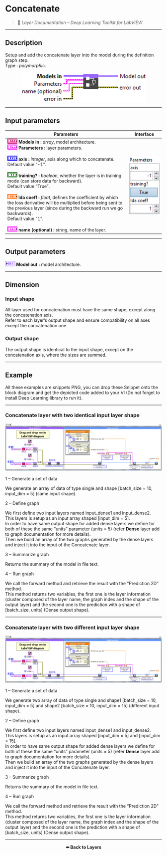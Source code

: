 # Concatenate

> 🔹 *Layer Documentation – Deep Learning Toolkit for LabVIEW*

---

## Description

Setup and add the concatenate layer into the model during the definition graph step.  
Type : *polymorphic.*

<p align="center">
  <img src="./Concatenate/concatenate_add_to_graph.png" alt="Concatenate Layer VI" width="400"/>
</p>

---

## Input parameters

| **Parameters** | **Interface** |
|----------------|----------------|
| **![OBJ](./Type/input_object.png) Models in :** *array*, model architecture. <br> **![FCT](./Type/cluster.png) Parameters :** layer parameters. <br><br> **![I32](./Type/integer-32.png) axis :** *integer*, axis along which to concatenate.<br>Default value “-1”. <br><br> **![TF](./Type/booleen.png) training? :** *boolean*, whether the layer is in training mode (can store data for backward).<br>Default value “True”. <br><br> **![DBL](./Type/double.png) lda coeff :** *float*, defines the coefficient by which the loss derivative will be multiplied before being sent to the previous layer (since during the backward run we go backwards).<br>Default value “1”. <br><br> **![ABC](./Type/string.png) name (optional) :** *string*, name of the layer. | <img src="./_params/param_concatenate.png" alt="Concatenate Parameters" width="200"/> |

---

## Output parameters

**![OBJ](./Type/output_model.png) Model out :** model architecture.

---

## Dimension

### Input shape

All layer used for concatenation must have the same shape, except along the concatenation axis.  
Refer to each layer’s output shape and ensure compatibility on all axes except the concatenation one.

### Output shape

The output shape is identical to the input shape, except on the concatenation axis, where the sizes are summed.

---

## Example

All these examples are snippets PNG, you can drop these Snippet onto the block diagram and get the depicted code added to your VI (Do not forget to install Deep Learning library to run it).

---

### Concatenate layer with two identical input layer shape

<p align="center">
  <img src="./Concatenate/1-concat-with-two-identical-input-layer-shape.png" alt="Concatenate identical inputs"/>
</p>

1 – Generate a set of data  

We generate an array of data of type single and shape [batch_size = 10, input_dim = 5] (same input shape).

2 – Define graph  

We first define two input layers named input_dense1 and input_dense2.  
This layers is setup as an input array shaped [input_dim = 5].  
In order to have same output shape for added dense layers we define for both of these the same “units” parameter (units = 5) (refer **Dense** layer add to graph documentation for more details).  
Then we build an array of the two graphs generated by the dense layers and inject it into the input of the Concatenate layer.

3 – Summarize graph  

Returns the summary of the model in file text.

4 – Run graph  

We call the forward method and retrieve the result with the “Prediction 2D” method.  
This method returns two variables, the first one is the layer information (cluster composed of the layer name, the graph index and the shape of the output layer) and the second one is the prediction with a shape of [batch_size, units] (Dense output shape).

---

### Concatenate layer with two different input layer shape

<p align="center">
  <img src="./Concatenate/2-concat-with-two-different-input-layer-shape.png" alt="Concatenate different inputs"/>
</p>

1 – Generate a set of data  

We generate two array of data of type single and shape1 [batch_size = 10, input_dim = 5] and shape2 [batch_size = 10, input_dim = 15] (different input shape).

2 – Define graph  

We first define two input layers named input_dense1 and input_dense2.  
This layers is setup as an input array shaped [input_dim = 5] and [input_dim = 15].  
In order to have same output shape for added dense layers we define for both of these the same “units” parameter (units = 5) (refer **Dense** layer add to graph documentation for more details).  
Then we build an array of the two graphs generated by the dense layers and inject it into the input of the Concatenate layer.

3 – Summarize graph  

Returns the summary of the model in file text.

4 – Run graph  

We call the forward method and retrieve the result with the “Prediction 2D” method.  
This method returns two variables, the first one is the layer information (cluster composed of the layer name, the graph index and the shape of the output layer) and the second one is the prediction with a shape of [batch_size, units] (Dense output shape).

---

<p align="center">
  <a href="../Layers.md" style="text-decoration:none; font-weight:bold;">⬅️ Back to Layers</a>
</p>
